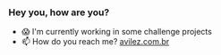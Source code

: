 ### Hey you, how are you?

- 😱 I'm currently working in some challenge projects
- 📫 How do you reach me? [avilez.com.br](https://avilez.dev)
